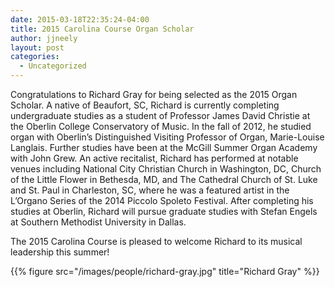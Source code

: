 ```yaml
---
date: 2015-03-18T22:35:24-04:00
title: 2015 Carolina Course Organ Scholar
author: jjneely
layout: post
categories:
  - Uncategorized
---
```


Congratulations to Richard Gray for being selected as the 2015 Organ Scholar. A
native of Beaufort, SC, Richard is currently completing undergraduate studies
as a student of Professor James David Christie at the Oberlin College
Conservatory of Music. In the fall of 2012, he studied organ with Oberlin’s
Distinguished Visiting Professor of Organ, Marie-Louise Langlais. Further
studies have been at the McGill Summer Organ Academy with John Grew. An active
recitalist, Richard has performed at notable venues including National City
Christian Church in Washington, DC, Church of the Little Flower in Bethesda,
MD, and The Cathedral Church of St. Luke and St. Paul in Charleston, SC, where
he was a featured artist in the L’Organo Series of the 2014 Piccolo Spoleto
Festival. After completing his studies at Oberlin, Richard will pursue graduate
studies with Stefan Engels at Southern Methodist University in Dallas.

The 2015 Carolina Course is pleased to welcome Richard to its musical
leadership this summer!

{{% figure src="/images/people/richard-gray.jpg" title="Richard Gray" %}}
